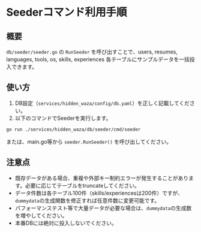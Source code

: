 # Seederコマンド利用手順

## 概要
`db/seeder/seeder.go` の `RunSeeder` を呼び出すことで、users, resumes, languages, tools, os, skills, experiences 各テーブルにサンプルデータを一括投入できます。

## 使い方

1. DB設定（`services/hidden_waza/config/db.yaml`）を正しく記載してください。
2. 以下のコマンドでSeederを実行します。

```sh
go run ./services/hidden_waza/db/seeder/cmd/seeder 
```

または、main.go等から `seeder.RunSeeder()` を呼び出してください。

## 注意点

- 既存データがある場合、重複や外部キー制約エラーが発生することがあります。必要に応じてテーブルをtruncateしてください。
- データ件数は各テーブル100件（skills/experiencesは200件）ですが、`dummydata`の生成関数を修正すれば任意件数に変更可能です。
- パフォーマンステスト等で大量データが必要な場合は、`dummydata`の生成数を増やしてください。
- 本番DBには絶対に投入しないでください。